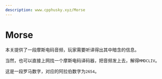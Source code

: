 ```yaml
---
description: www.cpphusky.xyz/Morse
---
```


# Morse

本关提供了一段摩斯电码音频，玩家需要听译得出其中暗含的信息。

当然，也可以直接上网找一个摩斯电码译码器，把音频发上去，解得`MMDCLIV`。

这是一段罗马数字，对应的阿拉伯数字为`2654`。
